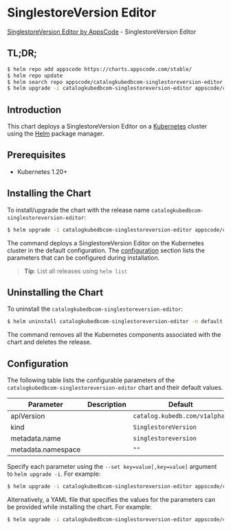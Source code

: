 # SinglestoreVersion Editor

[SinglestoreVersion Editor by AppsCode](https://appscode.com) - SinglestoreVersion Editor

## TL;DR;

```bash
$ helm repo add appscode https://charts.appscode.com/stable/
$ helm repo update
$ helm search repo appscode/catalogkubedbcom-singlestoreversion-editor --version=v0.19.0
$ helm upgrade -i catalogkubedbcom-singlestoreversion-editor appscode/catalogkubedbcom-singlestoreversion-editor -n default --create-namespace --version=v0.19.0
```

## Introduction

This chart deploys a SinglestoreVersion Editor on a [Kubernetes](http://kubernetes.io) cluster using the [Helm](https://helm.sh) package manager.

## Prerequisites

- Kubernetes 1.20+

## Installing the Chart

To install/upgrade the chart with the release name `catalogkubedbcom-singlestoreversion-editor`:

```bash
$ helm upgrade -i catalogkubedbcom-singlestoreversion-editor appscode/catalogkubedbcom-singlestoreversion-editor -n default --create-namespace --version=v0.19.0
```

The command deploys a SinglestoreVersion Editor on the Kubernetes cluster in the default configuration. The [configuration](#configuration) section lists the parameters that can be configured during installation.

> **Tip**: List all releases using `helm list`

## Uninstalling the Chart

To uninstall the `catalogkubedbcom-singlestoreversion-editor`:

```bash
$ helm uninstall catalogkubedbcom-singlestoreversion-editor -n default
```

The command removes all the Kubernetes components associated with the chart and deletes the release.

## Configuration

The following table lists the configurable parameters of the `catalogkubedbcom-singlestoreversion-editor` chart and their default values.

|     Parameter      | Description |                 Default                  |
|--------------------|-------------|------------------------------------------|
| apiVersion         |             | <code>catalog.kubedb.com/v1alpha1</code> |
| kind               |             | <code>SinglestoreVersion</code>          |
| metadata.name      |             | <code>singlestoreversion</code>          |
| metadata.namespace |             | <code>""</code>                          |


Specify each parameter using the `--set key=value[,key=value]` argument to `helm upgrade -i`. For example:

```bash
$ helm upgrade -i catalogkubedbcom-singlestoreversion-editor appscode/catalogkubedbcom-singlestoreversion-editor -n default --create-namespace --version=v0.19.0 --set apiVersion=catalog.kubedb.com/v1alpha1
```

Alternatively, a YAML file that specifies the values for the parameters can be provided while
installing the chart. For example:

```bash
$ helm upgrade -i catalogkubedbcom-singlestoreversion-editor appscode/catalogkubedbcom-singlestoreversion-editor -n default --create-namespace --version=v0.19.0 --values values.yaml
```
